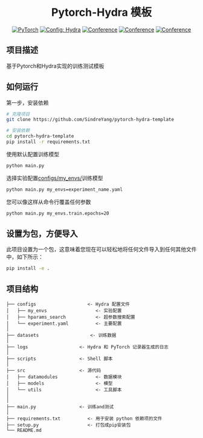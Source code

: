 
<div align="center">

# Pytorch-Hydra 模板 
<a href="https://pytorch.org/get-started/locally/"><img alt="PyTorch" src="https://img.shields.io/badge/PyTorch-ee4c2c?logo=pytorch&logoColor=white"></a>
<a href="https://hydra.cc/"><img alt="Config: Hydra" src="https://img.shields.io/badge/Config-Hydra-89b8cd"></a>
[![Conference](http://img.shields.io/badge/NeurIPS-2022-4b44ce.svg)](https://papers.nips.cc/book/advances-in-neural-information-processing-systems-31-2018)
[![Conference](http://img.shields.io/badge/ICLR-2022-4b44ce.svg)](https://papers.nips.cc/book/advances-in-neural-information-processing-systems-31-2018)
[![Conference](http://img.shields.io/badge/AnyConference-year-4b44ce.svg)](https://papers.nips.cc/book/advances-in-neural-information-processing-systems-31-2018)  
<!--ARXIV[![Paper](http://img.shields.io/badge/arxiv-math.co:1480.1111-B31B1B.svg)](https://www.nature.com/articles/nature14539)-->

</div>
 
## 项目描述
基于Pytorch和Hydra实现的训练测试模板 

## 如何运行   
第一步，安装依赖  
```bash
# 克隆项目   
git clone https://github.com/SindreYang/pytorch-hydra-template

# 安装依赖   
cd pytorch-hydra-template
pip install -r requirements.txt
```

使用默认配置训练模型

```bash
python main.py
```

选择实验配置[configs/my_envs/](configs/my_envs/)训练模型 

```bash
python main.py my_envs=experiment_name.yaml
```

您可以像这样从命令行覆盖任何参数

```bash
python main.py my_envs.train.epochs=20
```


## 设置为包，方便导入
此项目设置为一个包，这意味着您现在可以轻松地将任何文件导入到任何其他文件中，如下所示：
```bash
pip install -e .
```


## 项目结构

```
├── configs                   <- Hydra 配置文件
│   ├── my_envs                  <- 实验配置
│   ├── hparams_search           <- 超参数搜索配置
│   └── experiment.yaml          <- 主要配置
│
├── datasets                   <- 训练数据
│
├── logs                   <- Hydra 和 PyTorch 记录器生成的日志
│
├── scripts                <- Shell 脚本
│
├── src                    <- 源代码
│   ├── datamodules              <- 数据模块
│   ├── models                   <- 模型
│   └── utils                    <- 工具脚本
│
│
├── main.py                <- 训练and测试
│
├── requirements.txt          <- 用于安装 python 依赖项的文件
├── setup.py                  <- 打包成pip安装包
└── README.md
```

<br>

